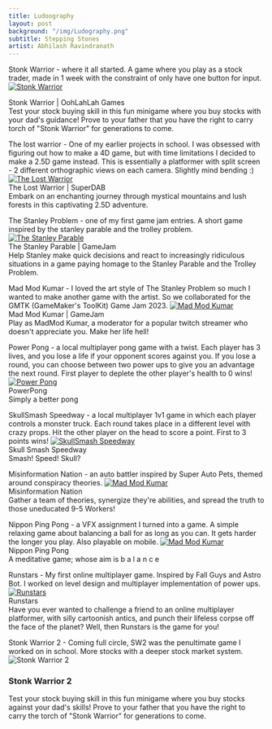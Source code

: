 ```yaml
---
title: Ludoography
layout: post
background: "/img/Ludography.png"
subtitle: Stepping Stones
artist: Abhilash Ravindranath
---
```


Stonk Warrior - where it all started. A game where you play as a stock trader, made in 1 week with the constraint of only have one button for input. 
<a href="https://logitheboi.itch.io/stonk-warrior" target="_blank" class="link-preview image-container">
    <img src="/img/SW.png" alt="Stonk Warrior">  
</a>
  <div class="title">Stonk Warrior | OohLahLah Games</div>
  <div class="description">Test your stock buying skill in this fun minigame where you buy stocks with your dad's guidance! Prove to your father that you have the right to carry  torch of "Stonk Warrior" for generations to come.</div>
<p>
</p>
The lost warrior - One of my earlier projects in school. I was obsessed with figuring out how to make a 4D game, but with time limitations I decided to make a 2.5D game instead. This is essentially a platformer with split screen - 2 different orthographic views on each camera. Slightly mind bending :)
<a href="https://daniel-whang.itch.io/the-lost-warrior" target="_blank" class="link-preview image-container">
    <img src="/img/TLW.png" alt="The Lost Warrior">  
</a>
  <div class="title">The Lost Warrior | SuperDAB</div>
  <div class="description">Embark on an enchanting journey through mystical mountains and lush forests in this captivating 2.5D adventure. </div>
<p>
</p>
The Stanley Problem - one of my first game jam entries. A short game inspired by the stanley parable and the trolley problem.
<a href="https://mistershield.itch.io/a-short-game" target="_blank" class="link-preview image-container">
    <img src="/img/TSP.png" alt="The Stanley Parable">  
</a>
  <div class="title">The Stanley Parable | GameJam</div>
  <div class="description">Help Stanley make quick decisions and react to increasingly ridiculous situations in a game paying  homage to the Stanley Parable and the Trolley Problem. </div>
<p>
</p>
Mad Mod Kumar - I loved the art style of The Stanley Problem so much I wanted to make another game with the artist. So we collaborated for the GMTK (GameMaker's ToolKit) Game Jam 2023.
<a href="https://asoka.itch.io/mad-mod-kumar" target="_blank" class="link-preview image-container">
    <img src="/img/MMK.png" alt="Mad Mod Kumar">  
</a>
  <div class="title">Mad Mod Kumar | GameJam</div>
  <div class="description">Play as MadMod Kumar, a moderator for a popular twitch streamer who doesn't appreciate you. Make her life hell!</div>
<p>
</p>
Power Pong - a local multiplayer pong game with a twist. Each player has 3 lives, and you lose a life if your opponent scores against you. If you lose a round, you can choose between two power ups to give you an advantage the next round. First player to deplete the other player's health to 0 wins!
<a href="https://tomblack.itch.io/power-pong" target="_blank" class="link-preview image-container">
    <img src="/img/PP.png" alt="Power Pong">  
</a>
  <div class="title">PowerPong</div>
  <div class="description">Simply a better pong</div>
<p>
</p>
SkullSmash Speedway - a local multiplayer 1v1 game in which each player controls a monster truck. Each round takes place in a different level with crazy props. Hit the other player on the head to score a point. First to 3 points wins!
<a href="https://vxvarma.itch.io/skull-smash-speedway" target="_blank" class="link-preview image-container">
    <img src="/img/SSS.png" alt="SkullSmash Speedway">  
</a>
  <div class="title">Skull Smash Speedway</div>
  <div class="description">Smash! Speed! Skull?</div>
<p>
</p>
Misinformation Nation - an auto battler inspired by Super Auto Pets, themed around conspiracy theories.
<a href="https://sydneyculshaw.itch.io/misinformation-nation" target="_blank" class="link-preview image-container">
    <img src="/img/MN.png" alt="Mad Mod Kumar">  
</a>
  <div class="title">Misinformation Nation</div>
  <div class="description">Gather a team of theories, synergize they're abilities, and spread the truth to those uneducated 9-5 Workers!</div>
<p>
</p>
Nippon Ping Pong - a VFX assignment I turned into a game. A simple relaxing game about balancing a ball for as long as you can. It gets harder the longer you play. Also playable on mobile.
<a href="https://asoka.itch.io/nippon-ping-pong" target="_blank" class="link-preview image-container">
    <img src="/img/NPP.png" alt="Mad Mod Kumar">  
</a>
  <div class="title">Nippon Ping Pong</div>
  <div class="description">A meditative game; whose aim is b a l a n c e</div>
<p>
</p>
Runstars - My first online multiplayer game. Inspired by Fall Guys and Astro Bot. I worked on level design and multiplayer implementation of power ups.
<a href="https://baqarzaidi10.itch.io/runstors" target="_blank" class="link-preview image-container">
    <img src="/img/RS.png" alt="Runstars">  
</a>
  <div class="title">Runstars</div>
  <div class="description">Have you ever wanted to challenge a friend to an online multiplayer platformer, with silly cartoonish antics, and punch their lifeless corpse off the face of the planet? Well, then Runstars is the game for you!</div>
<p>
</p>
Stonk Warrior 2 - Coming full circle, SW2 was the penultimate game I worked on in school. More stocks with a deeper stock market system.
<div class="link-preview" onclick="window.open('https://sydneyculshaw.itch.io/stonk-warrior2', '_blank');">
  <img src="/img/SW2.png" alt="Stonk Warrior 2" class="preview-image">
  <div class="preview-text">
    <h3 class="preview-title">Stonk Warrior 2</h3>
    <p class="preview-description">Test your stock buying skill in this fun minigame where you buy stocks against your dad's skills! Prove to your father that you have the right to carry the torch of "Stonk Warrior" for generations to come.</p>
  </div>
</div>